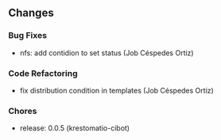 ## Changes

### Bug Fixes

* nfs: add contidion to set status (Job Céspedes Ortiz)

### Code Refactoring

* fix distribution condition in templates (Job Céspedes Ortiz)

### Chores

* release: 0.0.5 (krestomatio-cibot)
